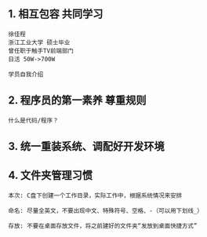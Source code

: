 ## 1. 相互包容 共同学习

    徐佳程
    浙江工业大学 硕士毕业
    曾任职于触手TV前端部门
    日活 50W->700W

    学员自我介绍

## 2. 程序员的第一素养 尊重规则

    什么是代码/程序？

## 3. 统一重装系统、调配好开发环境

## 4. 文件夹管理习惯

    本次: C盘下创建一个工作目录，实际工作中，根据系统情况来安排

    命名: 尽量全英文，不要出现中文、特殊符号、空格、-（可以用下划线_）

    存放: 不要在桌面存放文件，将之前建好的文件夹“发放到桌面快捷方式”
